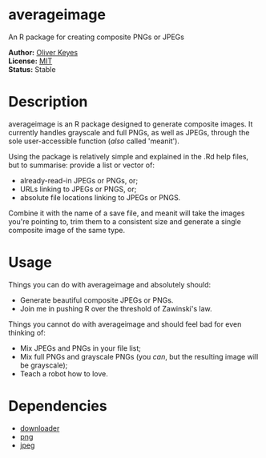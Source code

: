 averageimage
======

An R package for creating composite PNGs or JPEGs

__Author:__ [Oliver Keyes](http://ironholds.org)<br/>
__License:__ [MIT](http://opensource.org/licenses/MIT)<br/>
__Status:__ Stable

Description
======
averageimage is an R package designed to generate composite images. It currently handles grayscale and full PNGs, as well as JPEGs, through the sole user-accessible function (_also_ called 'meanit').

Using the package is relatively simple and explained in the .Rd help files, but to summarise: provide a list or vector of:

* already-read-in JPEGs or PNGs, or;
* URLs linking to JPEGs or PNGS, or;
* absolute file locations linking to JPEGs or PNGS.

Combine it with the name of a save file, and meanit will take the images you're pointing to, trim them to a consistent size and generate a single composite image of the same type.

Usage
======
Things you can do with averageimage and absolutely should:

* Generate beautiful composite JPEGs or PNGs.
* Join me in pushing R over the threshold of Zawinski's law.

Things you cannot do with averageimage and should feel bad for even thinking of:

* Mix JPEGs and PNGs in your file list;
* Mix full PNGs and grayscale PNGs (you _can_, but the resulting image will be grayscale);
* Teach a robot how to love.

Dependencies
======
* [downloader](https://cran.r-project.org/web/packages/downloader/index.html)
* [png](https://cran.r-project.org/web/packages/jpeg/index.html)
* [jpeg](https://cran.r-project.org/web/packages/png/index.html)
